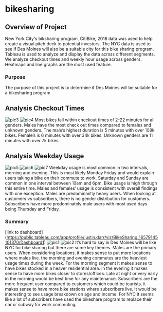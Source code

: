 # bikesharing

## Overview of Project
New York City's biksharing program, CitiBike, 2018 data was used to help create a visual pitch deck to potential investors. The NYC data is used to see if Des Moines will also be a suitable city for this bike sharing program. Tableau is used to analyze and display the data across different segments. We analyze checkout times and weekly hour usage across genders. Heatmaps and line graphs are the most used feature.

### Purpose
The purpose of this project is to determine if Des Moines will be suitable for a bikesharing program.

## Analysis Checkout Times
![pic3](https://user-images.githubusercontent.com/103381098/179587197-2584a690-611f-4f95-b7eb-b17cbe893e05.png)
![pic4](https://user-images.githubusercontent.com/103381098/179587312-4127aa05-8071-435d-bac1-b492efda97cf.png)
Most bikes fall within checkout times of 2-22 minutes for all genders. Males have the most check out times compared to females and unknown genders. The male’s highest duration is 5 minutes with over 108k bikes. Female’s is 6 minutes with over 34k bikes. Unknown genders are 11 minutes with over 7k bikes.

## Analysis Weekday Usage
![pic5](https://user-images.githubusercontent.com/103381098/179587439-ed6e4440-2b67-417a-b393-18f11ca76c66.png)
![pic6](https://user-images.githubusercontent.com/103381098/179587526-af8cdce2-eb2d-4d34-bf06-19043f2b47d8.png)
![pic7](https://user-images.githubusercontent.com/103381098/179587597-d06ac38c-dfaa-4dea-bfe4-d8c5593c5bdb.png)
Weekday usage is most common in two intervals, morning and evening. This is most likely Monday Friday and would explain users taking a bike on their commute to work. Saturday and Sunday are common in one interval between 10am and 6pm. Bike usage is high through this entire time. Males and females’ usage is consistent with overall findings with one exception. Males are predominantly heavy users. When looking at customers vs subscribers, there is no gender distribution for customers. Subscribers have more predominately male users with most used days being Thursday and Friday.

### Summary
[link to dashboard] (https://public.tableau.com/app/profile/justin.darr/viz/BikeSharing_16579145101370/Dashboard1)
![pic1](https://user-images.githubusercontent.com/103381098/179587707-0c4e1cdd-b96e-4b7a-8372-ab9a98f30fee.png)
![pic2](https://user-images.githubusercontent.com/103381098/179587759-4e5c74c3-281b-4912-a10a-67ece92bea7e.png)
It’s hard to say in Des Moines will be like NYC for bike sharing but there are some key themes. Males are the primary users. When considering locations, it makes sense to put more locations where males live. the morning and evening commutes are the heaviest usage times during the week. For the morning segment it makes sense to have bikes stocked in a heaver residential area. in the evening it makes sense to have more bikes closer to stores/offices. Late at night or very early in the morning would be best time for any maintenance. Subscribers are the more frequent user compared to customers which could be tourists. it makes sense to have more bike stations where subscribers live. It would be interesting to see usage breakdown on age and income. For NYC it seems like a lot of subscribers have used the bikeshare program to replace their car or subway for work commuting.
